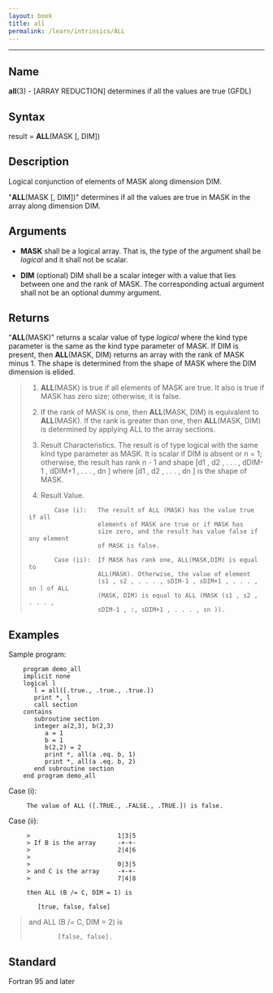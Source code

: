 ```yaml
---
layout: book
title: all
permalink: /learn/intrinsics/ALL
---
```

-------------------------------------------------------------------------------
## __Name__

__all__(3) - \[ARRAY REDUCTION\] determines if all the values are true
(GFDL)

## __Syntax__

result = __ALL__(MASK \[, DIM\])

## __Description__

Logical conjunction of elements of MASK along dimension DIM.

"__ALL__(MASK \[, DIM\])" determines if all the values are true in MASK
in the array along dimension DIM.

## __Arguments__

  - __MASK__
    shall be a logical array. That is, the type of the argument shall be
    _logical_ and it shall not be scalar.

  - __DIM__
    (optional) DIM shall be a scalar integer with a value that lies
    between one and the rank of MASK. The corresponding actual argument
    shall not be an optional dummy argument.

## __Returns__

"__ALL__(MASK)" returns a scalar value of type _logical_ where the kind
type parameter is the same as the kind type parameter of MASK. If DIM is
present, then __ALL__(MASK, DIM) returns an array with the rank of MASK
minus 1. The shape is determined from the shape of MASK where the DIM
dimension is elided.

> 1.  __ALL__(MASK) is true if all elements of MASK are true. It also is
>     true if MASK has zero size; otherwise, it is false.
>
> 2.  If the rank of MASK is one, then __ALL__(MASK, DIM) is equivalent
>     to __ALL__(MASK). If the rank is greater than one, then
>     __ALL__(MASK, DIM) is determined by applying ALL to the array
>     sections.
>
> 3.  Result Characteristics. The result is of type logical with the
>     same kind type parameter as MASK. It is scalar if DIM is absent or
>     n = 1; otherwise, the result has rank n - 1 and shape \[d1 , d2 ,
>     . . . , dDIM-1 , dDIM+1 , . . . , dn \] where \[d1 , d2 , . . . ,
>     dn \] is the shape of MASK.
>
> 4.  Result Value.
>
> <!-- end list -->
>
> ```
>        Case (i):   The result of ALL (MASK) has the value true if all
>                    elements of MASK are true or if MASK has
>                    size zero, and the result has value false if any element
>                    of MASK is false.
>
>        Case (ii):  If MASK has rank one, ALL(MASK,DIM) is equal to
>                    ALL(MASK). Otherwise, the value of element
>                    (s1 , s2 , . . . , sDIM-1 , sDIM+1 , . . . , sn ) of ALL
>                    (MASK, DIM) is equal to ALL (MASK (s1 , s2 , . . . ,
>                    sDIM-1 , :, sDIM+1 , . . . , sn )).
> ```

## __Examples__

Sample program:

```
    program demo_all
    implicit none
    logical l
       l = all([.true., .true., .true.])
       print *, l
       call section
    contains
       subroutine section
       integer a(2,3), b(2,3)
          a = 1
          b = 1
          b(2,2) = 2
          print *, all(a .eq. b, 1)
          print *, all(a .eq. b, 2)
       end subroutine section
    end program demo_all
```

Case (i):

```
     The value of ALL ([.TRUE., .FALSE., .TRUE.]) is false.
```

Case (ii):

```
     >                        1|3|5
     > If B is the array      -+-+-
     >                        2|4|6
     >
     >                        0|3|5
     > and C is the array     -+-+-
     >                        7|4|8

     then ALL (B /= C, DIM = 1) is

        [true, false, false]
```

> and ALL (B /= C, DIM = 2) is
>
> ```
>         [false, false].
> ```

## __Standard__

Fortran 95 and later
